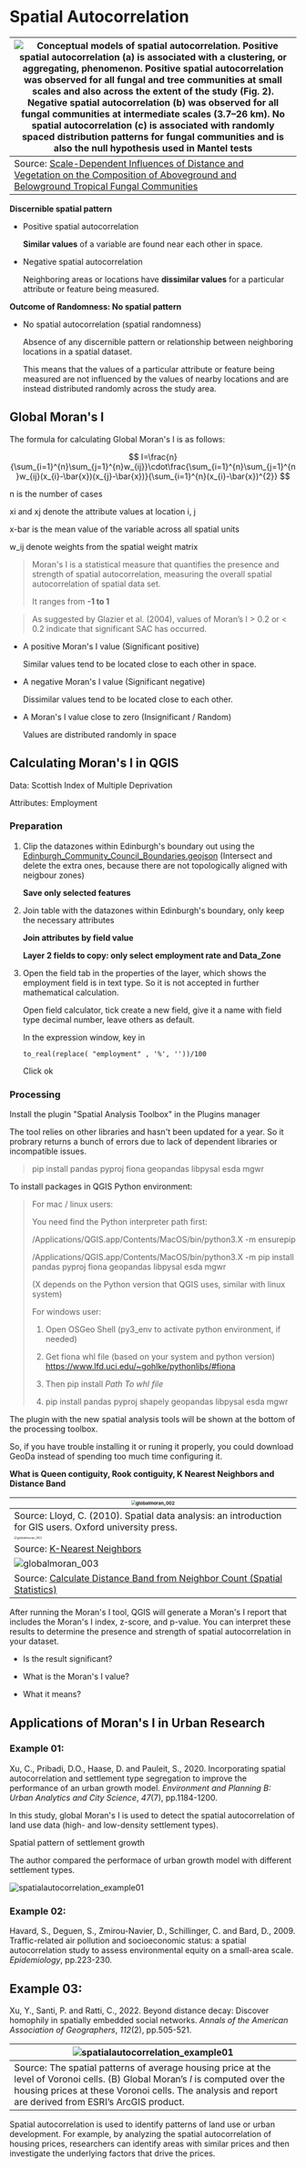 # Spatial Autocorrelation

| ![Conceptual models of spatial autocorrelation. Positive spatial autocorrelation (a) is associated with a clustering, or aggregating, phenomenon. Positive spatial autocorrelation was observed for all fungal and tree communities at small scales and also across the extent of the study (Fig. 2). Negative spatial autocorrelation (b) was observed for all fungal communities at intermediate scales (3.7–26 km). No spatial autocorrelation (c) is associated with randomly spaced distribution patterns for fungal communities and is also the null hypothesis used in Mantel tests](../imgs/spatialautocorrelation_001.png) |
| ------------------------------------------------------------ |
| Source: [Scale-Dependent Influences of Distance and Vegetation on the Composition of Aboveground and Belowground Tropical Fungal Communities](https://www.researchgate.net/publication/345326470_Scale-Dependent_Influences_of_Distance_and_Vegetation_on_the_Composition_of_Aboveground_and_Belowground_Tropical_Fungal_Communities) |

**Discernible spatial pattern**

- Positive spatial autocorrelation

  **Similar values** of a variable are found near each other in space. 

- Negative spatial autocorrelation

  Neighboring areas or locations have **dissimilar values** for a particular attribute or feature being measured.

**Outcome of Randomness: No spatial pattern**

- No spatial autocorrelation (spatial randomness)

  Absence of any discernible pattern or relationship between neighboring locations in a spatial dataset. 

  This means that the values of a particular attribute or feature being measured are not influenced by the values of nearby locations and are instead distributed randomly across the study area.

## Global Moran's I

The formula for calculating Global Moran's I is as follows:

$$
I=\frac{n}{\sum_{i=1}^{n}\sum_{j=1}^{n}w_{ij}}\cdot\frac{\sum_{i=1}^{n}\sum_{j=1}^{n}w_{ij}(x_{i}-\bar{x})(x_{j}-\bar{x})}{\sum_{i=1}^{n}(x_{i}-\bar{x})^{2}}
$$



n is the number of cases

xi and xj denote the attribute values at location i, j

x-bar is the mean value of the variable across all spatial units

w_ij denote weights from the spatial weight matrix

> Moran's I is a statistical measure that quantifies the presence and strength of spatial autocorrelation, measuring the overall spatial autocorrelation of spatial data set. 
>
> It ranges from **-1 to 1**

> As suggested by Glazier et al. (2004), values of Moran’s I > 0.2 or < 0.2 indicate that significant SAC has occurred. 

- A positive Moran's I value (Significant positive)

  Similar values tend to be located close to each other in space. 

- A negative Moran's I value (Significant negative)

  Dissimilar values tend to be located close to each other. 

- A Moran's I value close to zero (Insignificant / Random)

  Values are distributed randomly in space

## Calculating Moran's I in QGIS

Data: Scottish Index of Multiple Deprivation

Attributes: Employment

### Preparation

1. Clip the datazones within Edinburgh's boundary out using the  [Edinburgh_Community_Council_Boundaries.geojson](../data/simd2020_withgeog/Edinburgh_Community_Council_Boundaries.geojson) (Intersect and delete the extra ones, because there are not topologically aligned with neigbour zones)

   **Save only selected features**

2. Join table with the datazones within Edinburgh's boundary, only keep the necessary attributes

   **Join attributes by field value**

   **Layer 2 fields to copy: only select employment rate and Data_Zone**

3. Open the field tab in the properties of the layer, which shows the employment field is in text type. So it is not accepted in further mathematical calculation.

   Open field calculator, tick create a new field, give it a name with field type decimal number, leave others as default.

   In the expression window, key in

   ```
   to_real(replace( "employment" , '%', ''))/100
   ```

   Click ok

### Processing

Install the plugin "Spatial Analysis Toolbox" in the Plugins manager

The tool relies on other libraries and hasn't been updated for a year. So it probrary returns a bunch of errors due to lack of dependent libraries or incompatible issues.

> pip install pandas pyproj fiona geopandas libpysal esda mgwr

To install packages in QGIS Python environment:

>For mac / linux users:
>
>You need find the Python interpreter path first:
>
>/Applications/QGIS.app/Contents/MacOS/bin/python3.X -m ensurepip
>
>/Applications/QGIS.app/Contents/MacOS/bin/python3.X -m pip install pandas pyproj fiona geopandas libpysal esda mgwr
>
>(X depends on the Python version that QGIS uses, similar with linux system)
>
>For windows user:
>
>1. Open OSGeo Shell (py3_env to activate python environment, if needed)
>2. Get fiona whl file (based on your system and python version) https://www.lfd.uci.edu/~gohlke/pythonlibs/#fiona
>3. Then pip install *Path To whl file*
>
>3. pip install pandas pyproj shapely geopandas libpysal esda mgwr

The plugin with the new spatial analysis tools will be shown at the bottom of the processing toolbox.

So, if you have trouble installing it or runing it properly, you could download GeoDa instead of spending too much time configuring it.

**What is Queen contiguity, Rook contiguity, K Nearest Neighbors and Distance Band**

| <img src="../imgs/globalmoran_002.jpeg" alt="globalmoran_002" style="zoom:50%;" /> |
| ------------------------------------------------------------ |
| Source: Lloyd, C. (2010). Spatial data analysis: an introduction for GIS users. Oxford university press. |
| <img src="../imgs/globalmoran_001.png" alt="globalmoran_001" style="zoom: 33%;" /> |
| Source: [K-Nearest Neighbors](https://towardsdatascience.com/knn-k-nearest-neighbors-1-a4707b24bd1d) |
| ![globalmoran_003](../imgs/globalmoran_003.png)              |
| Source: [Calculate Distance Band from Neighbor Count (Spatial Statistics)](https://pro.arcgis.com/en/pro-app/latest/tool-reference/spatial-statistics/calculate-distance-band-from-neighbor-count.htm) |

After running the Moran's I tool, QGIS will generate a Moran's I report that includes the Moran's I index, z-score, and p-value. You can interpret these results to determine the presence and strength of spatial autocorrelation in your dataset.

- Is the result significant?

- What is the Moran's I value?
- What it means?

## Applications of Moran's I in Urban Research

### Example 01: 

Xu, C., Pribadi, D.O., Haase, D. and Pauleit, S., 2020. Incorporating spatial autocorrelation and settlement type segregation to improve the performance of an urban growth model. *Environment and Planning B: Urban Analytics and City Science*, *47*(7), pp.1184-1200.

In this study, global Moran's I is used to detect the spatial autocorrelation of land use data (high- and low-density settlement types).



Spatial pattern of settlement growth

The author compared the performace of urban growth model with different settlement types.

![spatialautocorrelation_example01](../imgs/spatialautocorrelation_example01.png)

### Example 02:

Havard, S., Deguen, S., Zmirou-Navier, D., Schillinger, C. and Bard, D., 2009. Traffic-related air pollution and socioeconomic status: a spatial autocorrelation study to assess environmental equity on a small-area scale. *Epidemiology*, pp.223-230.



## Example 03:

Xu, Y., Santi, P. and Ratti, C., 2022. Beyond distance decay: Discover homophily in spatially embedded social networks. *Annals of the American Association of Geographers*, *112*(2), pp.505-521.



| ![spatialautocorrelation_example01](../imgs/spatialautocorrelation_example03.jpeg) |
| ------------------------------------------------------------ |
| Source: The spatial patterns of average housing price at the level of Voronoi cells. (B) Global Moran’s *I* is computed over the housing prices at these Voronoi cells. The analysis and report are derived from ESRI’s ArcGIS product. |



Spatial autocorrelation is used to identify patterns of land use or urban development. For example, by analyzing the spatial autocorrelation of housing prices, researchers can identify areas with similar prices and then investigate the underlying factors that drive the prices.



